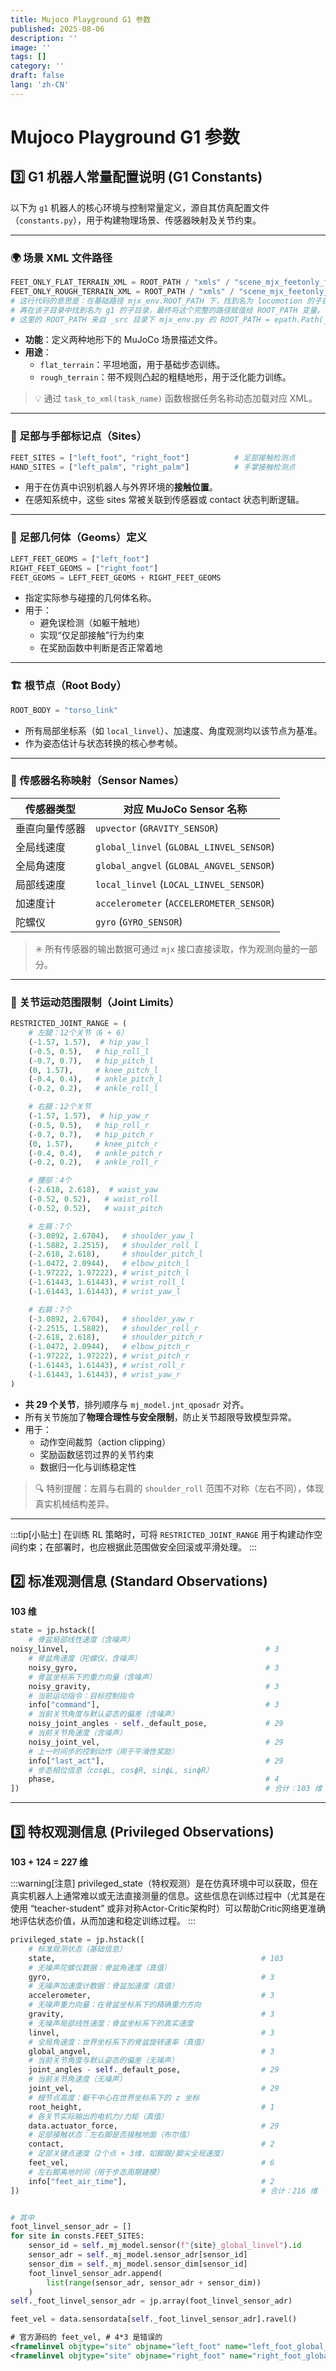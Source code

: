 ```yaml
---
title: Mujoco Playground G1 参数
published: 2025-08-06
description: ''
image: ''
tags: []
category: ''
draft: false 
lang: 'zh-CN'
---
```


# Mujoco Playground G1 参数

## 3️⃣ G1 机器人常量配置说明 (G1 Constants)

以下为 `g1` 机器人的核心环境与控制常量定义，源自其仿真配置文件（`constants.py`），用于构建物理场景、传感器映射及关节约束。

---

### 🌍 场景 XML 文件路径

```python
FEET_ONLY_FLAT_TERRAIN_XML = ROOT_PATH / "xmls" / "scene_mjx_feetonly_flat_terrain.xml"
FEET_ONLY_ROUGH_TERRAIN_XML = ROOT_PATH / "xmls" / "scene_mjx_feetonly_rough_terrain.xml"
# 这行代码的意思是：在基础路径 mjx_env.ROOT_PATH 下，找到名为 locomotion 的子目录，
# 再在该子目录中找到名为 g1 的子目录，最终将这个完整的路径赋值给 ROOT_PATH 变量。
# 这里的 ROOT_PATH 来自 _src 目录下 mjx_env.py 的 ROOT_PATH = epath.Path(__file__).parent，即 _src 目录。
```

- **功能**：定义两种地形下的 MuJoCo 场景描述文件。
- **用途**：
  - `flat_terrain`：平坦地面，用于基础步态训练。
  - `rough_terrain`：带不规则凸起的粗糙地形，用于泛化能力训练。

> 💡 通过 `task_to_xml(task_name)` 函数根据任务名称动态加载对应 XML。

---

### 🦶 足部与手部标记点（Sites）

```python
FEET_SITES = ["left_foot", "right_foot"]          # 足部接触检测点
HAND_SITES = ["left_palm", "right_palm"]          # 手掌接触检测点
```

- 用于在仿真中识别机器人与外界环境的**接触位置**。
- 在感知系统中，这些 sites 常被关联到传感器或 contact 状态判断逻辑。

---

### 🦵 足部几何体（Geoms）定义

```python
LEFT_FEET_GEOMS = ["left_foot"]
RIGHT_FEET_GEOMS = ["right_foot"]
FEET_GEOMS = LEFT_FEET_GEOMS + RIGHT_FEET_GEOMS
```

- 指定实际参与碰撞的几何体名称。
- 用于：
  - 避免误检测（如躯干触地）
  - 实现“仅足部接触”行为约束
  - 在奖励函数中判断是否正常着地

---

### 🏗️ 根节点（Root Body）

```python
ROOT_BODY = "torso_link"
```

- 所有局部坐标系（如 `local_linvel`）、加速度、角度观测均以该节点为基准。
- 作为姿态估计与状态转换的核心参考帧。

---

### 📡 传感器名称映射（Sensor Names）

| 传感器类型 | 对应 MuJoCo Sensor 名称 |
|-----------|------------------------|
| 垂直向量传感器 | `upvector` (`GRAVITY_SENSOR`) |
| 全局线速度 | `global_linvel` (`GLOBAL_LINVEL_SENSOR`) |
| 全局角速度 | `global_angvel` (`GLOBAL_ANGVEL_SENSOR`) |
| 局部线速度 | `local_linvel` (`LOCAL_LINVEL_SENSOR`) |
| 加速度计 | `accelerometer` (`ACCELEROMETER_SENSOR`) |
| 陀螺仪 | `gyro` (`GYRO_SENSOR`) |

> ✳️ 所有传感器的输出数据可通过 `mjx` 接口直接读取，作为观测向量的一部分。

---

### 🔧 关节运动范围限制（Joint Limits）

```python
RESTRICTED_JOINT_RANGE = (
    # 左腿：12个关节（6 + 6）
    (-1.57, 1.57),  # hip_yaw_l
    (-0.5, 0.5),   # hip_roll_l
    (-0.7, 0.7),   # hip_pitch_l
    (0, 1.57),     # knee_pitch_l
    (-0.4, 0.4),   # ankle_pitch_l
    (-0.2, 0.2),   # ankle_roll_l

    # 右腿：12个关节
    (-1.57, 1.57),  # hip_yaw_r
    (-0.5, 0.5),   # hip_roll_r
    (-0.7, 0.7),   # hip_pitch_r
    (0, 1.57),     # knee_pitch_r
    (-0.4, 0.4),   # ankle_pitch_r
    (-0.2, 0.2),   # ankle_roll_r

    # 腰部：4个
    (-2.618, 2.618),  # waist_yaw
    (-0.52, 0.52),   # waist_roll
    (-0.52, 0.52),   # waist_pitch

    # 左肩：7个
    (-3.0892, 2.6704),   # shoulder_yaw_l
    (-1.5882, 2.2515),   # shoulder_roll_l
    (-2.618, 2.618),     # shoulder_pitch_l
    (-1.0472, 2.0944),   # elbow_pitch_l
    (-1.97222, 1.97222), # wrist_pitch_l
    (-1.61443, 1.61443), # wrist_roll_l
    (-1.61443, 1.61443), # wrist_yaw_l

    # 右肩：7个
    (-3.0892, 2.6704),   # shoulder_yaw_r
    (-2.2515, 1.5882),   # shoulder_roll_r
    (-2.618, 2.618),     # shoulder_pitch_r
    (-1.0472, 2.0944),   # elbow_pitch_r
    (-1.97222, 1.97222), # wrist_pitch_r
    (-1.61443, 1.61443), # wrist_roll_r
    (-1.61443, 1.61443), # wrist_yaw_r
)
```

- **共 29 个关节**，排列顺序与 `mj_model.jnt_qposadr` 对齐。
- 所有关节施加了**物理合理性与安全限制**，防止关节超限导致模型异常。
- 用于：
  - 动作空间裁剪（action clipping）
  - 奖励函数惩罚过界的关节约束
  - 数据归一化与训练稳定性

> 🔍 特别提醒：左肩与右肩的 `shoulder_roll` 范围不对称（左右不同），体现真实机械结构差异。

---

:::tip[小贴士]
在训练 RL 策略时，可将 `RESTRICTED_JOINT_RANGE` 用于构建动作空间约束；在部署时，也应根据此范围做安全回滚或平滑处理。
:::



## 2️⃣ 标准观测信息 (Standard Observations)
**103 维**


```python
state = jp.hstack([
    # 骨盆局部线性速度（含噪声）
noisy_linvel,                                            # 3
    # 骨盆角速度（陀螺仪，含噪声）
    noisy_gyro,                                          # 3
    # 骨盆坐标系下的重力向量（含噪声）
    noisy_gravity,                                       # 3
    # 当前运动指令：目标控制指令
    info["command"],                                     # 3
    # 当前关节角度与默认姿态的偏差（含噪声）
    noisy_joint_angles - self._default_pose,             # 29
    # 当前关节角速度（含噪声）
    noisy_joint_vel,                                     # 29
    # 上一时间步的控制动作（用于平滑性奖励）
    info["last_act"],                                    # 29
    # 步态相位信息（cos⁡ϕL, cos⁡ϕR, sin⁡ϕL, sin⁡ϕR）
    phase,                                               # 4
])                                                       # 合计：103 维
```
---


## 3️⃣ 特权观测信息 (Privileged Observations)
**103 + 124 = 227 维**

:::warning[注意]
privileged_state（特权观测）是在仿真环境中可以获取，但在真实机器人上通常难以或无法直接测量的信息。这些信息在训练过程中（尤其是在使用 “teacher-student” 或非对称Actor-Critic架构时）可以帮助Critic网络更准确地评估状态价值，从而加速和稳定训练过程。
:::

```python
privileged_state = jp.hstack([
    # 标准观测状态（基础信息）
    state,                                              # 103    
    # 无噪声陀螺仪数据：骨盆角速度（真值）
    gyro,                                               # 3
    # 无噪声加速度计数据：骨盆加速度（真值）
    accelerometer,                                      # 3
    # 无噪声重力向量：在骨盆坐标系下的精确重力方向
    gravity,                                            # 3
    # 无噪声局部线性速度：骨盆坐标系下的真实速度
    linvel,                                             # 3
    # 全局角速度：世界坐标系下的骨盆旋转速率（真值）
    global_angvel,                                      # 3
    # 当前关节角度与默认姿态的偏差（无噪声）
    joint_angles - self._default_pose,                  # 29
    # 当前关节角速度（无噪声）
    joint_vel,                                          # 29
    # 根节点高度：躯干中心在世界坐标系下的 z 坐标
    root_height,                                        # 1
    # 各关节实际输出的电机力/力矩（真值）
    data.actuator_force,                                # 29
    # 足部接触状态：左右脚是否接触地面（布尔值）
    contact,                                            # 2
    # 足部关键点速度（2个点 × 3维，如脚跟/脚尖全局速度）
    feet_vel,                                           # 6
    # 左右脚离地时间（用于步态周期建模）
    info["feet_air_time"],                              # 2
])                                                      # 合计：216 维


# 其中
foot_linvel_sensor_adr = []
for site in consts.FEET_SITES:
    sensor_id = self._mj_model.sensor(f"{site}_global_linvel").id
    sensor_adr = self._mj_model.sensor_adr[sensor_id]
    sensor_dim = self._mj_model.sensor_dim[sensor_id]
    foot_linvel_sensor_adr.append(
        list(range(sensor_adr, sensor_adr + sensor_dim))
    )
self._foot_linvel_sensor_adr = jp.array(foot_linvel_sensor_adr)

feet_vel = data.sensordata[self._foot_linvel_sensor_adr].ravel()
```

```xml
# 官方源码的 feet_vel, # 4*3 是错误的
<framelinvel objtype="site" objname="left_foot" name="left_foot_global_linvel"/>
<framelinvel objtype="site" objname="right_foot" name="right_foot_global_linvel"/>
```



